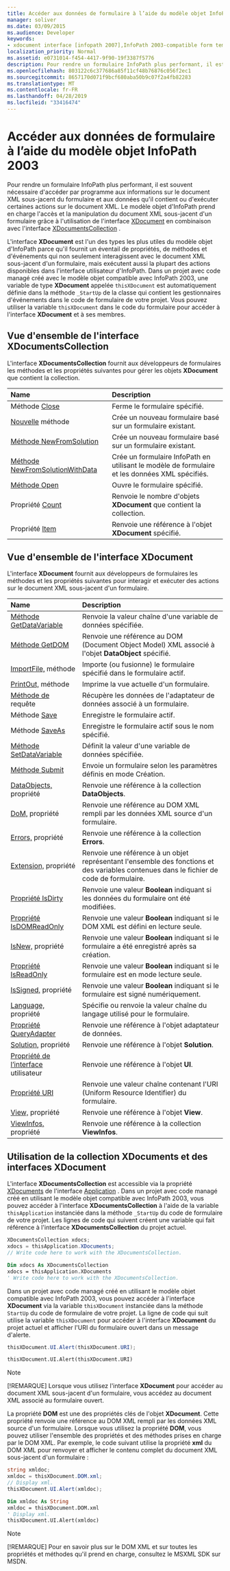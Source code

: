 ```yaml
---
title: Accéder aux données de formulaire à l’aide du modèle objet InfoPath 2003
manager: soliver
ms.date: 03/09/2015
ms.audience: Developer
keywords:
- xdocument interface [infopath 2007],InfoPath 2003-compatible form templates, accessing form data,XDocumentsCollection interface [InfoPath 2007]
localization_priority: Normal
ms.assetid: e0731014-f454-4417-9f90-19f3387f5776
description: Pour rendre un formulaire InfoPath plus performant, il est souvent nécessaire d'accéder par programme aux informations sur le document XML sous-jacent du formulaire et aux données qu'il contient ou d'exécuter certaines actions sur le document XML. Le modèle objet d'InfoPath prend en charge l'accès et la manipulation du document XML sous-jacent d'un formulaire grâce à l'utilisation de l'interface XDocument en combinaison avec l'interface XDocumentsCollection .
ms.openlocfilehash: 803122c6c377686a85f11cf48b76876c056f2ec1
ms.sourcegitcommit: 8657170d071f9bcf680aba50b9c07f2a4fb82283
ms.translationtype: MT
ms.contentlocale: fr-FR
ms.lasthandoff: 04/28/2019
ms.locfileid: "33416474"
---
```

# <a name="access-form-data-using-the-infopath-2003-object-model"></a>Accéder aux données de formulaire à l’aide du modèle objet InfoPath 2003

Pour rendre un formulaire InfoPath plus performant, il est souvent nécessaire d'accéder par programme aux informations sur le document XML sous-jacent du formulaire et aux données qu'il contient ou d'exécuter certaines actions sur le document XML. Le modèle objet d'InfoPath prend en charge l'accès et la manipulation du document XML sous-jacent d'un formulaire grâce à l'utilisation de l'interface [XDocument](https://msdn.microsoft.com/library/Microsoft.Office.Interop.InfoPath.SemiTrust.XDocument.aspx) en combinaison avec l'interface [XDocumentsCollection](https://msdn.microsoft.com/library/Microsoft.Office.Interop.InfoPath.SemiTrust.XDocumentsCollection.aspx) . 
  
L'interface **XDocument** est l'un des types les plus utiles du modèle objet d'InfoPath parce qu'il fournit un éventail de propriétés, de méthodes et d'événements qui non seulement interagissent avec le document XML sous-jacent d'un formulaire, mais exécutent aussi la plupart des actions disponibles dans l'interface utilisateur d'InfoPath. Dans un projet avec code managé créé avec le modèle objet compatible avec InfoPath 2003, une variable de type **XDocument** appelée  `thisXDocument` est automatiquement définie dans la méthode  `_StartUp` de la classe qui contient les gestionnaires d'événements dans le code de formulaire de votre projet. Vous pouvez utiliser la variable  `thisXDocument` dans le code du formulaire pour accéder à l'interface **XDocument** et à ses membres. 
  
## <a name="overview-of-the-xdocumentscollection-interface"></a>Vue d'ensemble de l'interface XDocumentsCollection

L'interface **XDocumentsCollection** fournit aux développeurs de formulaires les méthodes et les propriétés suivantes pour gérer les objets **XDocument** que contient la collection. 
  
|**Name**|**Description**|
|:-----|:-----|
|Méthode [Close](https://msdn.microsoft.com/library/Microsoft.Office.Interop.InfoPath.SemiTrust.XDocuments2.Close.aspx)  <br/> |Ferme le formulaire spécifié.  <br/> |
|[Nouvelle](https://msdn.microsoft.com/library/Microsoft.Office.Interop.InfoPath.SemiTrust.XDocuments2.New.aspx) méthode  <br/> |Crée un nouveau formulaire basé sur un formulaire existant.  <br/> |
|[Méthode NewFromSolution](https://msdn.microsoft.com/library/Microsoft.Office.Interop.InfoPath.SemiTrust.XDocuments2.NewFromSolution.aspx)  <br/> |Crée un nouveau formulaire basé sur un formulaire existant.  <br/> |
|[Méthode NewFromSolutionWithData](https://msdn.microsoft.com/library/Microsoft.Office.Interop.InfoPath.SemiTrust.XDocuments2.NewFromSolutionWithData.aspx)  <br/> |Crée un formulaire InfoPath en utilisant le modèle de formulaire et les données XML spécifiés.  <br/> |
|[Méthode Open](https://msdn.microsoft.com/library/Microsoft.Office.Interop.InfoPath.SemiTrust.XDocuments2.Open.aspx)  <br/> |Ouvre le formulaire spécifié.  <br/> |
|Propriété [Count](https://msdn.microsoft.com/library/Microsoft.Office.Interop.InfoPath.SemiTrust.XDocuments2.Count.aspx)  <br/> |Renvoie le nombre d'objets **XDocument** que contient la collection.  <br/> |
|Propriété [Item](https://msdn.microsoft.com/library/Microsoft.Office.Interop.InfoPath.SemiTrust.XDocuments2.Item.aspx)  <br/> |Renvoie une référence à l'objet **XDocument** spécifié.  <br/> |
   
## <a name="overview-of-the-xdocument-interface"></a>Vue d'ensemble de l'interface XDocument

L'interface **XDocument** fournit aux développeurs de formulaires les méthodes et les propriétés suivantes pour interagir et exécuter des actions sur le document XML sous-jacent d'un formulaire. 
  
|**Name**|**Description**|
|:-----|:-----|
|[Méthode GetDataVariable](https://msdn.microsoft.com/library/Microsoft.Office.Interop.InfoPath.SemiTrust._XDocument2.GetDataVariable.aspx)  <br/> |Renvoie la valeur chaîne d'une variable de données spécifiée.  <br/> |
|[Méthode GetDOM](https://msdn.microsoft.com/library/Microsoft.Office.Interop.InfoPath.SemiTrust._XDocument2.GetDOM.aspx)  <br/> |Renvoie une référence au DOM (Document Object Model) XML associé à l'objet **DataObject** spécifié.  <br/> |
|[ImportFile,](https://msdn.microsoft.com/library/Microsoft.Office.Interop.InfoPath.SemiTrust._XDocument2.ImportFile.aspx) méthode  <br/> |Importe (ou fusionne) le formulaire spécifié dans le formulaire actif.  <br/> |
|[PrintOut,](https://msdn.microsoft.com/library/Microsoft.Office.Interop.InfoPath.SemiTrust._XDocument2.PrintOut.aspx) méthode  <br/> |Imprime la vue actuelle d'un formulaire.  <br/> |
|[Méthode de](https://msdn.microsoft.com/library/Microsoft.Office.Interop.InfoPath.SemiTrust._XDocument2.Query.aspx) requête  <br/> |Récupère les données de l'adaptateur de données associé à un formulaire.  <br/> |
|Méthode [Save](https://msdn.microsoft.com/library/Microsoft.Office.Interop.InfoPath.SemiTrust._XDocument2.Save.aspx)  <br/> |Enregistre le formulaire actif.  <br/> |
|Méthode [SaveAs](https://msdn.microsoft.com/library/Microsoft.Office.Interop.InfoPath.SemiTrust._XDocument2.SaveAs.aspx)  <br/> |Enregistre le formulaire actif sous le nom spécifié.  <br/> |
|[Méthode SetDataVariable](https://msdn.microsoft.com/library/Microsoft.Office.Interop.InfoPath.SemiTrust._XDocument2.SetDataVariable.aspx)  <br/> |Définit la valeur d'une variable de données spécifiée.  <br/> |
|[Méthode Submit](https://msdn.microsoft.com/library/Microsoft.Office.Interop.InfoPath.SemiTrust._XDocument2.Submit.aspx)  <br/> |Envoie un formulaire selon les paramètres définis en mode Création.  <br/> |
|[DataObjects,](https://msdn.microsoft.com/library/Microsoft.Office.Interop.InfoPath.SemiTrust._XDocument2.DataObjects.aspx) propriété  <br/> |Renvoie une référence à la collection **DataObjects**.  <br/> |
|[DoM,](https://msdn.microsoft.com/library/Microsoft.Office.Interop.InfoPath.SemiTrust._XDocument2.DOM.aspx) propriété  <br/> |Renvoie une référence au DOM XML rempli par les données XML source d'un formulaire.  <br/> |
|[Errors,](https://msdn.microsoft.com/library/Microsoft.Office.Interop.InfoPath.SemiTrust._XDocument2.Errors.aspx) propriété  <br/> |Renvoie une référence à la collection **Errors**.  <br/> |
|[Extension,](https://msdn.microsoft.com/library/Microsoft.Office.Interop.InfoPath.SemiTrust._XDocument2.Extension.aspx) propriété  <br/> |Renvoie une référence à un objet représentant l'ensemble des fonctions et des variables contenues dans le fichier de code de formulaire.  <br/> |
|[Propriété IsDirty](https://msdn.microsoft.com/library/Microsoft.Office.Interop.InfoPath.SemiTrust._XDocument2.IsDirty.aspx)  <br/> |Renvoie une valeur **Boolean** indiquant si les données du formulaire ont été modifiées.  <br/> |
|[Propriété IsDOMReadOnly](https://msdn.microsoft.com/library/Microsoft.Office.Interop.InfoPath.SemiTrust._XDocument2.IsDOMReadOnly.aspx)  <br/> |Renvoie une valeur **Boolean** indiquant si le DOM XML est défini en lecture seule.  <br/> |
|[IsNew,](https://msdn.microsoft.com/library/Microsoft.Office.Interop.InfoPath.SemiTrust._XDocument2.IsNew.aspx) propriété  <br/> |Renvoie une valeur **Boolean** indiquant si le formulaire a été enregistré après sa création.  <br/> |
|[Propriété IsReadOnly](https://msdn.microsoft.com/library/Microsoft.Office.Interop.InfoPath.SemiTrust._XDocument2.IsReadOnly.aspx)  <br/> |Renvoie une valeur **Boolean** indiquant si le formulaire est en mode lecture seule.  <br/> |
|[IsSigned,](https://msdn.microsoft.com/library/Microsoft.Office.Interop.InfoPath.SemiTrust._XDocument2.IsSigned.aspx) propriété  <br/> |Renvoie une valeur **Boolean** indiquant si le formulaire est signé numériquement.  <br/> |
|[Language,](https://msdn.microsoft.com/library/Microsoft.Office.Interop.InfoPath.SemiTrust._XDocument2.Language.aspx) propriété  <br/> |Spécifie ou renvoie la valeur chaîne du langage utilisé pour le formulaire.  <br/> |
|[Propriété QueryAdapter](https://msdn.microsoft.com/library/Microsoft.Office.Interop.InfoPath.SemiTrust._XDocument2.QueryAdapter.aspx)  <br/> |Renvoie une référence à l'objet adaptateur de données.  <br/> |
|[Solution,](https://msdn.microsoft.com/library/Microsoft.Office.Interop.InfoPath.SemiTrust._XDocument2.Solution.aspx) propriété  <br/> |Renvoie une référence à l'objet **Solution**.  <br/> |
|[Propriété de l’interface](https://msdn.microsoft.com/library/Microsoft.Office.Interop.InfoPath.SemiTrust._XDocument2.UI.aspx) utilisateur  <br/> |Renvoie une référence à l'objet **UI**.  <br/> |
|[Propriété URI](https://msdn.microsoft.com/library/Microsoft.Office.Interop.InfoPath.SemiTrust._XDocument2.URI.aspx)  <br/> |Renvoie une valeur chaîne contenant l'URI (Uniform Resource Identifier) du formulaire.  <br/> |
|[View,](https://msdn.microsoft.com/library/Microsoft.Office.Interop.InfoPath.SemiTrust._XDocument2.View.aspx) propriété  <br/> |Renvoie une référence à l'objet **View**.  <br/> |
|[ViewInfos,](https://msdn.microsoft.com/library/Microsoft.Office.Interop.InfoPath.SemiTrust._XDocument2.ViewInfos.aspx) propriété  <br/> |Renvoie une référence à la collection **ViewInfos**.  <br/> |
   
## <a name="using-the-xdocuments-collection-and-the-xdocument-interfaces"></a>Utilisation de la collection XDocuments et des interfaces XDocument

L'interface **XDocumentsCollection** est accessible via la propriété [XDocuments](https://msdn.microsoft.com/library/Microsoft.Office.Interop.InfoPath.SemiTrust._Application2.XDocuments.aspx) de l'interface [Application](https://msdn.microsoft.com/library/Microsoft.Office.Interop.InfoPath.SemiTrust.Application.aspx) . Dans un projet avec code managé créé en utilisant le modèle objet compatible avec InfoPath 2003, vous pouvez accéder à l'interface **XDocumentsCollection** à l'aide de la variable  `thisApplication` instanciée dans la méthode  `_StartUp` du code de formulaire de votre projet. Les lignes de code qui suivent créent une variable qui fait référence à l'interface **XDocumentsCollection** du projet actuel. 
  
```cs
XDocumentsCollection xdocs;
xdocs = thisApplication.XDocuments;
// Write code here to work with the XDocumentsCollection.
```

```vb
Dim xdocs As XDocumentsCollection
xdocs = thisApplication.XDocuments
' Write code here to work with the XDocumentsCollection.
```

Dans un projet avec code managé créé en utilisant le modèle objet compatible avec InfoPath 2003, vous pouvez accéder à l'interface **XDocument** via la variable  `thisXDocument` instanciée dans la méthode  `StartUp` du code de formulaire de votre projet. La ligne de code qui suit utilise la variable  `thisXDocument` pour accéder à l'interface **XDocument** du projet actuel et afficher l'URI du formulaire ouvert dans un message d'alerte. 
  
```cs
thisXDocument.UI.Alert(thisXDocument.URI);
```

```vb
thisXDocument.UI.Alert(thisXDocument.URI)
```

> [!NOTE]
> [!REMARQUE] Lorsque vous utilisez l'interface **XDocument** pour accéder au document XML sous-jacent d'un formulaire, vous accédez au document XML associé au formulaire ouvert. 
  
La propriété **DOM** est une des propriétés clés de l'objet **XDocument**. Cette propriété renvoie une référence au DOM XML rempli par les données XML source d'un formulaire. Lorsque vous utilisez la propriété **DOM**, vous pouvez utiliser l'ensemble des propriétés et des méthodes prises en charge par le DOM XML. Par exemple, le code suivant utilise la propriété **xml** du DOM XML pour renvoyer et afficher le contenu complet du document XML sous-jacent d'un formulaire : 
  
```cs
string xmldoc;
xmldoc = thisXDocument.DOM.xml;
// Display xml.
thisXDocument.UI.Alert(xmldoc);
```

```vb
Dim xmldoc As String
xmldoc = thisXDocument.DOM.xml
' Display xml.
thisXDocument.UI.Alert(xmldoc)
```

> [!NOTE]
> [!REMARQUE] Pour en savoir plus sur le DOM XML et sur toutes les propriétés et méthodes qu'il prend en charge, consultez le MSXML SDK sur MSDN. 
  


